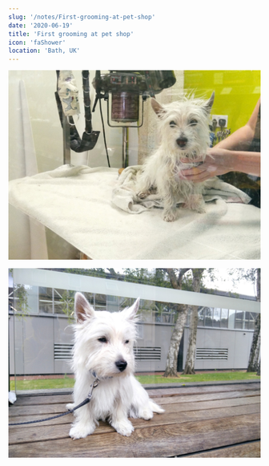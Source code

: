 ```yaml
---
slug: '/notes/First-grooming-at-pet-shop'
date: '2020-06-19'
title: 'First grooming at pet shop'
icon: 'faShower'
location: 'Bath, UK'
---
```


![Westie](./figure1.jpeg)

![Westie](./figure2.jpeg)